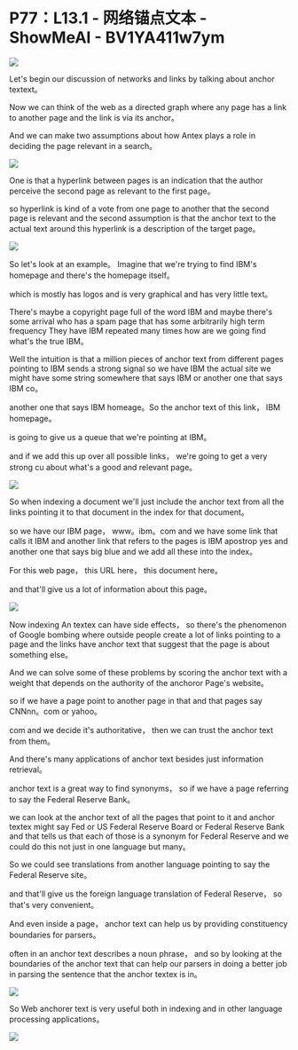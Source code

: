 # P77：L13.1 - 网络锚点文本 - ShowMeAI - BV1YA411w7ym

![](img/b053add12f61c9d0fbb3368e9cb8516d_0.png)

Let's begin our discussion of networks and links by talking about anchor textext。

Now we can think of the web as a directed graph where any page has a link to another page and the link is via its anchor。

And we can make two assumptions about how Antex plays a role in deciding the page relevant in a search。



![](img/b053add12f61c9d0fbb3368e9cb8516d_2.png)

One is that a hyperlink between pages is an indication that the author perceive the second page as relevant to the first page。

 so hyperlink is kind of a vote from one page to another that the second page is relevant and the second assumption is that the anchor text to the actual text around this hyperlink is a description of the target page。



![](img/b053add12f61c9d0fbb3368e9cb8516d_4.png)

So let's look at an example。 Imagine that we're trying to find IBM's homepage and there's the homepage itself。

 which is mostly has logos and is very graphical and has very little text。

 There's maybe a copyright page full of the word IBM and maybe there's some arrival who has a spam page that has some arbitrarily high term frequency They have IBM repeated many times how are we going find what's the true IBM。

 Well the intuition is that a million pieces of anchor text from different pages pointing to IBM sends a strong signal so we have IBM the actual site we might have some string somewhere that says IBM or another one that says IBM co。

 another one that says IBM homeage。So the anchor text of this link， IBM homepage。

 is going to give us a queue that we're pointing at IBM。

 and if we add this up over all possible links， we're going to get a very strong cu about what's a good and relevant page。



![](img/b053add12f61c9d0fbb3368e9cb8516d_6.png)

So when indexing a document we'll just include the anchor text from all the links pointing it to that document in the index for that document。

 so we have our IBM page， www。ibm。com and we have some link that calls it IBM and another link that refers to the pages is IBM apostrop yes and another one that says big blue and we add all these into the index。

For this web page， this URL here， this document here。

 and that'll give us a lot of information about this page。



![](img/b053add12f61c9d0fbb3368e9cb8516d_8.png)

Now indexing An textex can have side effects， so there's the phenomenon of Google bombing where outside people create a lot of links pointing to a page and the links have anchor text that suggest that the page is about something else。

And we can solve some of these problems by scoring the anchor text with a weight that depends on the authority of the anchoror Page's website。

 so if we have a page point to another page in that and that pages say CNNnn。com or yahoo。

com and we decide it's authoritative， then we can trust the anchor text from them。

And there's many applications of anchor text besides just information retrieval。

 anchor text is a great way to find synonyms， so if we have a page referring to say the Federal Reserve Bank。

 we can look at the anchor text of all the pages that point to it and anchor textex might say Fed or US Federal Reserve Board or Federal Reserve Bank and that tells us that each of those is a synonym for Federal Reserve and we could do this not just in one language but many。

So we could see translations from another language pointing to say the Federal Reserve site。

 and that'll give us the foreign language translation of Federal Reserve， so that's very convenient。

And even inside a page， anchor text can help us by providing constituency boundaries for parsers。

 often in an anchor text describes a noun phrase， and so by looking at the boundaries of the anchor text that can help our parsers in doing a better job in parsing the sentence that the anchor textex is in。



![](img/b053add12f61c9d0fbb3368e9cb8516d_10.png)

So Web anchorer text is very useful both in indexing and in other language processing applications。



![](img/b053add12f61c9d0fbb3368e9cb8516d_12.png)